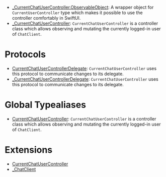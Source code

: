
  - [\_CurrentChatUserController.ObservableObject](/_CurrentChatUserController_ObservableObject):
    A wrapper object for `CurrentUserController` type which makes it possible to use the controller comfortably in SwiftUI.
  - [\_CurrentChatUserController](/_CurrentChatUserController):
    `CurrentChatUserController` is a controller class which allows observing and mutating the currently logged-in
    user of `ChatClient`.

# Protocols

  - [CurrentChatUserControllerDelegate](/CurrentChatUserControllerDelegate):
    `CurrentChatUserController` uses this protocol to communicate changes to its delegate.
  - [\_CurrentChatUserControllerDelegate](/_CurrentChatUserControllerDelegate):
    `CurrentChatUserController` uses this protocol to communicate changes to its delegate.

# Global Typealiases

  - [CurrentChatUserController](/CurrentChatUserController):
    `CurrentChatUserController` is a controller class which allows observing and mutating the currently logged-in
    user of `ChatClient`.

# Extensions

  - [CurrentChatUserController](/CurrentChatUserController)
  - [\_ChatClient](/_ChatClient)
